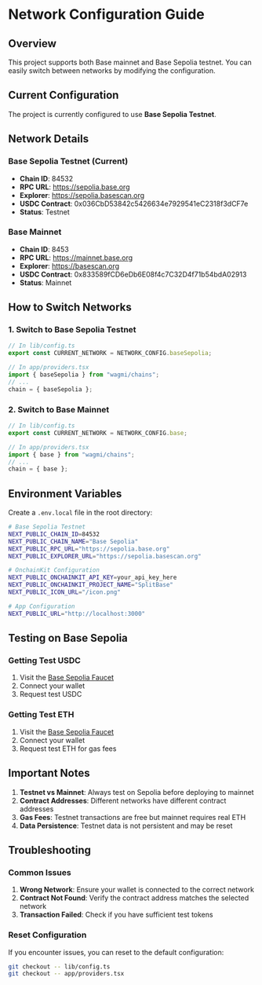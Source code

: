 # Network Configuration Guide

## Overview

This project supports both Base mainnet and Base Sepolia testnet. You can easily switch between networks by modifying the configuration.

## Current Configuration

The project is currently configured to use **Base Sepolia Testnet**.

## Network Details

### Base Sepolia Testnet (Current)

- **Chain ID**: 84532
- **RPC URL**: https://sepolia.base.org
- **Explorer**: https://sepolia.basescan.org
- **USDC Contract**: 0x036CbD53842c5426634e7929541eC2318f3dCF7e
- **Status**: Testnet

### Base Mainnet

- **Chain ID**: 8453
- **RPC URL**: https://mainnet.base.org
- **Explorer**: https://basescan.org
- **USDC Contract**: 0x833589fCD6eDb6E08f4c7C32D4f71b54bdA02913
- **Status**: Mainnet

## How to Switch Networks

### 1. Switch to Base Sepolia Testnet

```typescript
// In lib/config.ts
export const CURRENT_NETWORK = NETWORK_CONFIG.baseSepolia;
```

```typescript
// In app/providers.tsx
import { baseSepolia } from "wagmi/chains";
// ...
chain = { baseSepolia };
```

### 2. Switch to Base Mainnet

```typescript
// In lib/config.ts
export const CURRENT_NETWORK = NETWORK_CONFIG.base;
```

```typescript
// In app/providers.tsx
import { base } from "wagmi/chains";
// ...
chain = { base };
```

## Environment Variables

Create a `.env.local` file in the root directory:

```bash
# Base Sepolia Testnet
NEXT_PUBLIC_CHAIN_ID=84532
NEXT_PUBLIC_CHAIN_NAME="Base Sepolia"
NEXT_PUBLIC_RPC_URL="https://sepolia.base.org"
NEXT_PUBLIC_EXPLORER_URL="https://sepolia.basescan.org"

# OnchainKit Configuration
NEXT_PUBLIC_ONCHAINKIT_API_KEY=your_api_key_here
NEXT_PUBLIC_ONCHAINKIT_PROJECT_NAME="SplitBase"
NEXT_PUBLIC_ICON_URL="/icon.png"

# App Configuration
NEXT_PUBLIC_URL="http://localhost:3000"
```

## Testing on Base Sepolia

### Getting Test USDC

1. Visit the [Base Sepolia Faucet](https://www.coinbase.com/faucets/base-ethereum-sepolia-faucet)
2. Connect your wallet
3. Request test USDC

### Getting Test ETH

1. Visit the [Base Sepolia Faucet](https://www.coinbase.com/faucets/base-ethereum-sepolia-faucet)
2. Connect your wallet
3. Request test ETH for gas fees

## Important Notes

1. **Testnet vs Mainnet**: Always test on Sepolia before deploying to mainnet
2. **Contract Addresses**: Different networks have different contract addresses
3. **Gas Fees**: Testnet transactions are free but mainnet requires real ETH
4. **Data Persistence**: Testnet data is not persistent and may be reset

## Troubleshooting

### Common Issues

1. **Wrong Network**: Ensure your wallet is connected to the correct network
2. **Contract Not Found**: Verify the contract address matches the selected network
3. **Transaction Failed**: Check if you have sufficient test tokens

### Reset Configuration

If you encounter issues, you can reset to the default configuration:

```bash
git checkout -- lib/config.ts
git checkout -- app/providers.tsx
```

